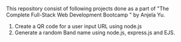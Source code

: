 This repository consist of following projects done as a part of "The Complete Full-Stack Web Development Bootcamp
" by Anjela Yu.
1) Create a QR code for a user input URL using node.js
2) Generate a random Band name using node.js, express.js and EJS.